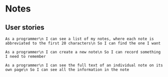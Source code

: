 # Notes
## User stories
`
As a programmer\n
I can see a list of my notes, where each note is abbreviated to the first 20 characters\n
So I can find the one I want
`

`
As a programmer\n
I can create a new note\n
So I can record something I need to remember
`

`
As a programmer\n
I can see the full text of an individual note on its own page\n
So I can see all the information in the note
`